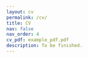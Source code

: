 ```yaml
---
layout: cv
permalink: /cv/
title: CV
nav: false
nav_order: 4
cv_pdf: example_pdf.pdf
description: To be finished.
---
```

